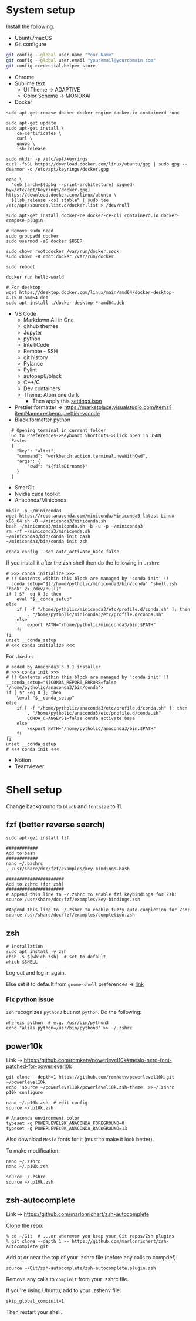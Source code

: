# System setup

Install the following.
* Ubuntu/macOS
* Git configure
```sh
git config --global user.name "Your Name"
git config --global user.email "youremail@yourdomain.com"
git config credential.helper store
```
* Chrome
* Sublime text
    * UI Theme -> ADAPTIVE
    * Color Scheme -> MONOKAI
* Docker

```
sudo apt-get remove docker docker-engine docker.io containerd runc

sudo apt-get update
sudo apt-get install \
    ca-certificates \
    curl \
    gnupg \
    lsb-release
    
sudo mkdir -p /etc/apt/keyrings
curl -fsSL https://download.docker.com/linux/ubuntu/gpg | sudo gpg --dearmor -o /etc/apt/keyrings/docker.gpg

echo \
  "deb [arch=$(dpkg --print-architecture) signed-by=/etc/apt/keyrings/docker.gpg] https://download.docker.com/linux/ubuntu \
  $(lsb_release -cs) stable" | sudo tee /etc/apt/sources.list.d/docker.list > /dev/null
  
sudo apt-get install docker-ce docker-ce-cli containerd.io docker-compose-plugin

# Remove sudo need
sudo groupadd docker
sudo usermod -aG docker $USER

sudo chown root:docker /var/run/docker.sock
sudo chown -R root:docker /var/run/docker

sudo reboot

docker run hello-world

# For desktop
wget https://desktop.docker.com/linux/main/amd64/docker-desktop-4.15.0-amd64.deb
sudo apt install ./docker-desktop-*-amd64.deb
```

* VS Code
  * Markdown All in One
  * github themes
  * Jupyter
  * python
  * IntelliCode
  * Remote - SSH
  * git history
  * Pylance
  * Pylint
  * autopep8/black
  * C++/C
  * Dev containers
  * Theme: Atom one dark
    * Then apply this [settings.json](https://github.com/pytholic/what_you_seek/blob/main/config_files/vs_code_settings.json)
 * Prettier formatter -> https://marketplace.visualstudio.com/items?itemName=esbenp.prettier-vscode
 * Black formatter python

```
  # Opening terminal in current folder
  Go to Preferences->Keyboard Shortcuts->Click open in JSON
  Paste:
  {
    "key": "alt+t",
    "command": "workbench.action.terminal.newWithCwd",
    "args": {
        "cwd": "${fileDirname}"
    }
  }
```

* SmarGit
* Nvidia cuda toolkit
* Anaconda/Miniconda

```shell
mkdir -p ~/miniconda3
wget https://repo.anaconda.com/miniconda/Miniconda3-latest-Linux-x86_64.sh -O ~/miniconda3/miniconda.sh
bash ~/miniconda3/miniconda.sh -b -u -p ~/miniconda3
rm -rf ~/miniconda3/miniconda.sh
~/miniconda3/bin/conda init bash
~/miniconda3/bin/conda init zsh

conda config --set auto_activate_base false
```

If you install it after the zsh shell then do the following in `.zshrc`
```shell
# >>> conda initialize >>>
# !! Contents within this block are managed by 'conda init' !!
__conda_setup="$('/home/pytholic/miniconda3/bin/conda' 'shell.zsh' 'hook' 2> /dev/null)"
if [ $? -eq 0 ]; then
    eval "$__conda_setup"
else
    if [ -f "/home/pytholic/miniconda3/etc/profile.d/conda.sh" ]; then
        . "/home/pytholic/miniconda3/etc/profile.d/conda.sh"
    else
        export PATH="/home/pytholic/miniconda3/bin:$PATH"
    fi
fi
unset __conda_setup
# <<< conda initialize <<<
```

For `.bashrc`
```shell
# added by Anaconda3 5.3.1 installer
# >>> conda init >>>
# !! Contents within this block are managed by 'conda init' !!
__conda_setup="$(CONDA_REPORT_ERRORS=false '/home/pytholic/anaconda3/bin/conda'>
if [ $? -eq 0 ]; then
    \eval "$__conda_setup"
else
    if [ -f "/home/pytholic/anaconda3/etc/profile.d/conda.sh" ]; then
        . "/home/pytholic/anaconda3/etc/profile.d/conda.sh"
        CONDA_CHANGEPS1=false conda activate base
    else
        \export PATH="/home/pytholic/anaconda3/bin:$PATH"
    fi
fi
unset __conda_setup
# <<< conda init <<<

```

* Notion
* Teamviewer

# Shell setup
Change background to `black` and `fontsize` to 11.

## fzf (better reverse search)
```shell
sudo apt-get install fzf

############
Add to bash
############
nano ~/.bashrc
. /usr/share/doc/fzf/examples/key-bindings.bash

######################
Add to zshrc (for zsh)
######################
# Append this line to ~/.zshrc to enable fzf keybindings for Zsh:
source /usr/share/doc/fzf/examples/key-bindings.zsh

#Append this line to ~/.zshrc to enable fuzzy auto-completion for Zsh:
source /usr/share/doc/fzf/examples/completion.zsh
```

## zsh
```shell
# Installation
sudo apt install -y zsh
chsh -s $(which zsh)  # set to default
which $SHELL
```
Log out and log in again.

Else set it to default from `gnome-shell` preferences -> [link](https://askubuntu.com/questions/342299/zsh-is-not-launched-while-opening-a-new-terminal-with-gnome-terminal)

### Fix python issue
`zsh` recognizes `python3` but not `python`. Do the following:
```shell
whereis python  # e.g. /usr/bin/python3
echo "alias python=/usr/bin/python3" >> ~/.zshrc

```

## power10k
Link -> https://github.com/romkatv/powerlevel10k#meslo-nerd-font-patched-for-powerlevel10k

```shell
git clone --depth=1 https://github.com/romkatv/powerlevel10k.git ~/powerlevel10k
echo 'source ~/powerlevel10k/powerlevel10k.zsh-theme' >>~/.zshrc
p10k configure

nano ~/.p10k.zsh  # edit config
source ~/.p10k.zsh

# Anaconda environment color
typeset -g POWERLEVEL9K_ANACONDA_FOREGROUND=0
typeset -g POWERLEVEL9K_ANACONDA_BACKGROUND=13
```

Also download `Meslo` fonts for it (must to make it look better).

To make modification:
```shell
nano ~/.zshrc
nano ~/.p10k.zsh

source ~/.zshrc
source ~/.p10k.zsh
```

## zsh-autocomplete
Link -> https://github.com/marlonrichert/zsh-autocomplete

Clone the repo:
```
% cd ~/Git  # ...or wherever you keep your Git repos/Zsh plugins
% git clone --depth 1 -- https://github.com/marlonrichert/zsh-autocomplete.git
```

Add at or near the top of your .zshrc file (before any calls to compdef):
```
source ~/Git/zsh-autocomplete/zsh-autocomplete.plugin.zsh
```

Remove any calls to `compinit` from your .zshrc file.

If you're using Ubuntu, add to your .zshenv file:
```
skip_global_compinit=1
```

Then restart your shell.


